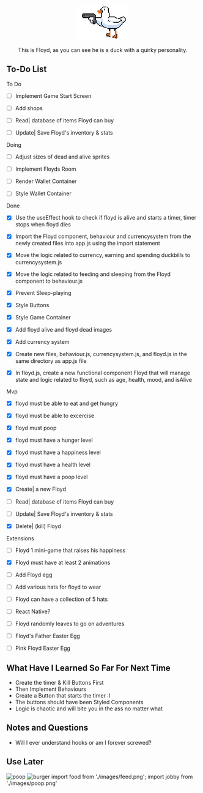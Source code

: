 
<div style="text-align:center;">
  <img src="/src/images/floyd.gif" alt="This is moving" />
</div>

<p align="center">
This is Floyd, as you can see he is a duck with a quirky personality. 
</p>

## To-Do List
To Do
- [ ] Implement Game Start Screen
- [ ] Add shops
- [ ] Read| database of items Floyd can buy
- [ ] Update| Save Floyd's inventory & stats



Doing
- [ ] Adjust sizes of dead and alive sprites
- [ ] Implement Floyds Room
- [ ] Render Wallet Container
- [ ] Style Wallet Container




Done
- [X] Use the useEffect hook to check if floyd is alive and starts a timer, timer stops when floyd dies
- [X] Import the Floyd component, behaviour and currencysystem from the newly created files into app.js using the import statement
- [X] Move the logic related to currency, earning and spending duckbills to currencysystem.js <!-- This good tho-->
- [X] Move the logic related to feeding and sleeping from the Floyd component to behaviour.js <!-- Why on earth did I think this would work-->
- [X] Prevent Sleep-playing <!-- kind of got this working? --> 
- [X] Style Buttons
- [X] Style Game Container
- [X] Add floyd alive and floyd dead images
- [X] Add currency system
- [X] Create new files, behaviour.js, currencysystem.js, and floyd.js in the same directory as app.js file
- [X] In floyd.js, create a new functional component Floyd that will manage state and logic related to floyd, such as age,  health, mood, and isAlive


Mvp
- [X] floyd must be able to eat and get hungry 
- [X] floyd must be able to excercise 
- [X] floyd must poop 
- [X] floyd must have a hunger level 
- [X] floyd must have a happiness level
- [X] floyd must have a health level
- [X] floyd must have a poop level
- [X] Create| a new Floyd
- [ ] Read| database of items Floyd can buy
- [ ] Update| Save Floyd's inventory & stats
- [X] Delete| (kill) Floyd


Extensions
- [ ] Floyd 1 mini-game that raises his happiness
- [X] Floyd must have at least 2 animations 
- [ ] Add Floyd egg
- [ ] Add various hats for floyd to wear
- [ ] Floyd can have a collection of 5 hats
- [ ] React Native?
- [ ] Floyd randomly leaves to go on adventures
- [ ] Floyd's Father Easter Egg
- [ ] Pink Floyd Easter Egg


## What Have I Learned So Far For Next Time

- Create the timer & Kill Buttons First
- Then Implement Behaviours
- Create a Button that starts the timer :I 
- The buttons should have been Styled Components
- Logic is chaotic and will bite you in the ass no matter what

## Notes and Questions
- Will I ever understand hooks or am I forever screwed?


## Use Later
<img src={jobby} alt="poop" /> 
<img src={food} alt="burger" />
import food from './images/feed.png';
import jobby from './images/poop.png'